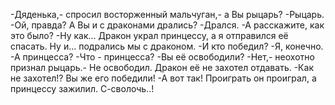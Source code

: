   -Дяденька,- спросил восторженный мальчуган,- а Вы рыцарь?
-Рыцарь.
-Ой, правда? А Вы и с драконами дрались?
-Дрался.
-А расскажите, как это было?
-Ну как... Дракон украл принцессу, а я отправился её спасать. Ну и... подрались мы с драконом.
-И кто победил?
-Я, конечно.
-А принцесса?
-Что - принцесса?
-Вы её освободили?
-Нет,- неохотно признал рыцарь.- Не освободил. Дракон её не захотел отдавать.
-Как не захотел!? Вы же его победили!
-А вот так! Проиграть он проиграл, а принцессу зажилил. С-сволочь..!    